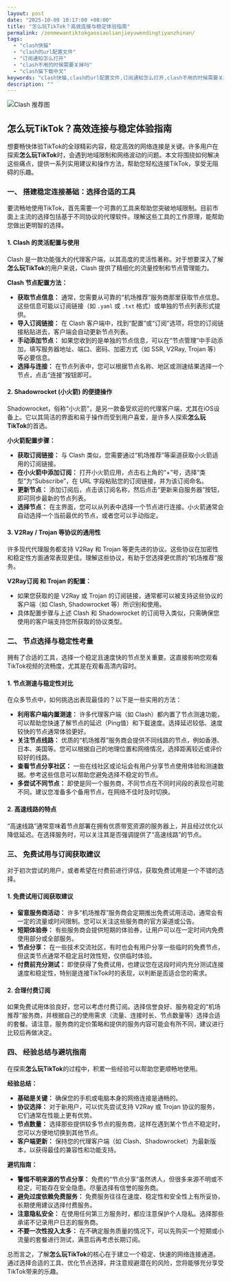 ```yaml
---
layout: post
date: "2025-10-09 10:17:00 +08:00"
title: "怎么玩TikTok？高效连接与稳定体验指南"
permalink: /zenmewantiktokgaoxiaolianjieyuwendingtiyanzhinan/
tags:
  - "clash快猫"
  - "clash的url配置文件"
  - "订阅通知怎么打开"
  - "clash不用的时候需要关掉吗"
  - "clash猫下载中文"
keywords: "clash快猫,clash的url配置文件,订阅通知怎么打开,clash不用的时候需要关掉吗,clash猫下载中文"
description: ""
---
```


![Clash 推荐图](https://clashjd.github.io/assets/img/付费小火箭机场推荐.png)

## 怎么玩TikTok？高效连接与稳定体验指南


<p>想要畅快体验TikTok的全球精彩内容，稳定高效的网络连接是关键。许多用户在探索<strong>怎么玩TikTok</strong>时，会遇到地域限制和网络波动的问题。本文将围绕如何解决这些痛点，提供一系列实用建议和操作方法，帮助您轻松连接TikTok，享受无阻碍的乐趣。</p>

<h3>一、 搭建稳定连接基础：选择合适的工具</h3>

<p>要流畅地使用TikTok，首先需要一个可靠的工具来帮助您突破地域限制。目前市面上主流的选择包括基于不同协议的代理软件。理解这些工具的工作原理，能帮助您做出更明智的选择。</p>

<h4>1. Clash 的灵活配置与使用</h4>

<p>Clash 是一款功能强大的代理客户端，以其高度的灵活性著称。对于想要深入了解<strong>怎么玩TikTok</strong>的用户来说，Clash 提供了精细化的流量控制和节点管理能力。</p>

<p><strong>Clash 节点配置方法：</strong></p>
<ul>
    <li><strong>获取节点信息：</strong> 通常，您需要从可靠的“机场推荐”服务商那里获取节点信息。这些信息可能以订阅链接（如 <code>.yaml</code> 或 <code>.txt</code> 格式）或单独的节点列表形式提供。</li>
    <li><strong>导入订阅链接：</strong> 在 Clash 客户端中，找到“配置”或“订阅”选项，将您的订阅链接粘贴进去，客户端会自动更新节点列表。</li>
    <li><strong>手动添加节点：</strong> 如果您收到的是单独的节点信息，可以在“节点管理”中手动添加，填写服务器地址、端口、密码、加密方式（如 SSR, V2Ray, Trojan 等）等必要信息。</li>
    <li><strong>选择与连接：</strong> 在节点列表中，您可以根据节点名称、地区或测速结果选择一个节点，点击“连接”按钮即可。</li>
</ul>

<h4>2. Shadowrocket (小火箭) 的便捷操作</h4>

<p>Shadowrocket，俗称“小火箭”，是另一款备受欢迎的代理客户端，尤其在iOS设备上。它以其简洁的界面和易于操作而受到用户喜爱，是许多人探索<strong>怎么玩TikTok</strong>的首选。</p>

<p><strong>小火箭配置步骤：</strong></p>
<ul>
    <li><strong>获取订阅链接：</strong> 与 Clash 类似，您需要通过“机场推荐”等渠道获取小火箭适用的订阅链接。</li>
    <li><strong>在小火箭中添加订阅：</strong> 打开小火箭应用，点击右上角的“+”号，选择“类型”为“Subscribe”，在 URL 字段粘贴您的订阅链接，并为该订阅命名。</li>
    <li><strong>更新节点：</strong> 添加订阅后，点击该订阅名称，然后点击“更新来自服务器”按钮，即可同步最新的节点列表。</li>
    <li><strong>选择节点：</strong> 在主界面，您可以从列表中选择一个节点进行连接。小火箭通常会自动选择一个当前最优的节点，或者您可以手动指定。</li>
</ul>

<h4>3. V2Ray / Trojan 等协议的通用性</h4>

<p>许多现代代理服务都支持 V2Ray 和 Trojan 等更先进的协议。这些协议在加密性和稳定性方面通常表现更佳。理解这些协议，有助于您选择更优质的“机场推荐”服务。</p>

<p><strong>V2Ray订阅 和 Trojan 的配置：</strong></p>
<ul>
    <li>如果您获取的是 V2Ray 或 Trojan 的订阅链接，通常都可以被支持这些协议的客户端（如 Clash, Shadowrocket 等）所识别和使用。</li>
    <li>具体配置步骤与上述 Clash 和 Shadowrocket 的订阅导入类似，只需确保您使用的客户端支持您所获取的协议类型。</li>
</ul>

<h3>二、 节点选择与稳定性考量</h3>

<p>拥有了合适的工具，选择一个稳定且速度快的节点至关重要。这直接影响您观看TikTok视频的流畅度，尤其是在观看高清内容时。</p>

<h4>1. 节点测速与稳定性对比</h4>

<p>在众多节点中，如何挑选出表现最佳的？以下是一些实用的方法：</p>
<ul>
    <li><strong>利用客户端内置测速：</strong> 许多代理客户端（如 Clash）都内置了节点测速功能，可以帮助您快速了解节点的延迟（Ping值）和下载速度。选择延迟较低、速度较快的节点通常体验更好。</li>
    <li><strong>关注节点线路：</strong> 优质的“机场推荐”服务商会提供不同线路的节点，例如香港、日本、美国等。您可以根据自己的地理位置和网络情况，选择距离较近或评价较好的线路。</li>
    <li><strong>查看节点分享社区：</strong> 一些在线社区或论坛会有用户分享节点使用体验和测速数据。参考这些信息可以帮助您避免选择不稳定的节点。</li>
    <li><strong>多尝试不同节点：</strong> 即使是同一个服务商，不同节点在不同时间段的表现也可能不同。建议您准备多个备用节点，在网络不佳时及时切换。</li>
</ul>

<h4>2. 高速线路的特点</h4>

<p>“高速线路”通常意味着节点部署在拥有优质带宽资源的服务器上，并且经过优化以降低延迟。在选择服务时，可以关注其是否强调提供了“高速线路”的节点。</p>

<h3>三、 免费试用与订阅获取建议</h3>

<p>对于初次尝试的用户，或者希望在付费前进行评估，获取免费试用是一个不错的选择。</p>

<h4>1. 免费试用订阅获取建议</h4>

<ul>
    <li><strong>留意服务商活动：</strong> 许多“机场推荐”服务商会定期推出免费试用活动，通常会有一定的流量或时间限制。您可以关注这些服务商的官方渠道或公告。</li>
    <li><strong>短期体验券：</strong> 有些服务商会提供短期的体验券，让用户可以在一定时间内免费使用部分或全部服务。</li>
    <li><strong>节点分享：</strong> 在一些技术交流社区，有时也会有用户分享一些临时的免费节点，但这类节点通常不稳定且时效性短，仅供临时体验。</li>
    <li><strong>付费前充分测试：</strong> 即使获得了免费试用，也建议您在这段时间内充分测试连接速度和稳定性，特别是连接TikTok时的表现，以判断是否适合您的需求。</li>
</ul>

<h4>2. 合理付费订阅</h4>

<p>如果免费试用体验良好，您可以考虑付费订阅。选择信誉良好、服务稳定的“机场推荐”服务商，并根据自己的使用需求（流量、连接时长、节点数量等）选择合适的套餐。请注意，服务商的定价策略和提供的服务内容可能会有所不同，建议进行比较后再做决定。</p>

<h3>四、 经验总结与避坑指南</h3>

<p>在探索<strong>怎么玩TikTok</strong>的过程中，积累一些经验可以帮助您更顺畅地使用。</p>

<p><strong>经验总结：</strong></p>
<ul>
    <li><strong>基础是关键：</strong> 确保您的手机或电脑本身的网络连接是通畅的。</li>
    <li><strong>协议选择：</strong> 对于新用户，可以优先尝试支持 V2Ray 或 Trojan 协议的服务，它们通常在性能上更有优势。</li>
    <li><strong>节点数量：</strong> 选择那些提供较多节点的服务商，这样在遇到某个节点不稳定时，您可以方便地切换到其他节点。</li>
    <li><strong>客户端更新：</strong> 保持您的代理客户端（如 Clash、Shadowrocket）为最新版本，以获得最佳的兼容性和功能支持。</li>
</ul>

<p><strong>避坑指南：</strong></p>
<ul>
    <li><strong>警惕不明来源的节点分享：</strong> 免费的“节点分享”虽然诱人，但很多来源不明或不稳定，可能存在安全隐患。尽量选择有信誉的服务商。</li>
    <li><strong>避免过度依赖免费服务：</strong> 免费服务往往在速度、稳定性和安全性上有所妥协，长期使用建议选择付费服务。</li>
    <li><strong>注意隐私安全：</strong> 在使用任何第三方服务时，都应注意保护个人隐私。选择那些承诺不记录用户日志的服务商。</li>
    <li><strong>不要一次性投入太多：</strong> 在不确定服务质量的情况下，可以先购买一个短期或小流量的套餐进行测试，满意后再考虑长期订阅。</li>
</ul>

<p>总而言之，了解<strong>怎么玩TikTok</strong>的核心在于建立一个稳定、快速的网络连接通道。通过选择合适的工具、优化节点选择，并注意规避潜在的风险，您将能够充分享受TikTok带来的乐趣。</p>